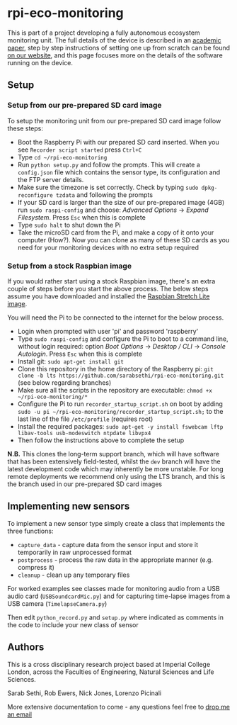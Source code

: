# rpi-eco-monitoring

This is part of a project developing a fully autonomous ecosystem monitoring unit. The full details of the device is described in an [academic paper](http://www.bbc.com), step by step instructions of setting one up from scratch can be found [on our website](https://sarabsethi.github.io/autonomous_ecosystem_monitoring/), and this page focuses more on the details of the software running on the device.

## Setup

### Setup from our pre-prepared SD card image
To setup the monitoring unit from our pre-prepared SD card image follow these steps:
* Boot the Raspberry Pi with our prepared SD card inserted. When you see ``Recorder script started`` press ``Ctrl+C``
* Type ``cd ~/rpi-eco-monitoring``
* Run ``python setup.py`` and follow the prompts. This will create a ``config.json`` file which contains the sensor type, its configuration and the FTP server details. 
* Make sure the timezone is set correctly. Check by typing ``sudo dpkg-reconfigure tzdata`` and following the prompts 
* If your SD card is larger than the size of our pre-prepared image (4GB) run ``sudo raspi-config`` and choose: _Advanced Options_ -> _Expand Filesystem_. Press ``Esc`` when this is complete
* Type ``sudo halt`` to shut down the Pi
* Take the microSD card from the Pi, and make a copy of it onto your computer (How?). Now you can clone as many of these SD cards as you need for your monitoring devices with no extra setup required 

### Setup from a stock Raspbian image
If you would rather start using a stock Raspbian image, there's an extra couple of steps before you start the above process. The below steps assume you have downloaded and installed the [Raspbian Stretch Lite image](https://www.raspberrypi.org/downloads/raspbian/).

You will need the Pi to be connected to the internet for the below process.

* Login when prompted with user 'pi' and password 'raspberry'
* Type ``sudo raspi-config`` and configure the Pi to boot to a command line, without login required: option _Boot Options_ -> _Desktop / CLI_ -> _Console Autologin_. Press ``Esc`` when this is complete
* Install git: ``sudo apt-get install git``
* Clone this repository in the home directory of the Raspberry pi: ``git clone -b lts https://github.com/sarabsethi/rpi-eco-monitoring.git`` (see below regarding branches)
* Make sure all the scripts in the repository are executable: ``chmod +x ~/rpi-eco-monitoring/*``
* Configure the Pi to run ``recorder_startup_script.sh`` on boot by adding ``sudo -u pi ~/rpi-eco-monitoring/recorder_startup_script.sh;`` to the last line of the file ``/etc/profile`` (requires root)
* Install the required packages: ``sudo apt-get -y install fswebcam lftp libav-tools usb-modeswitch ntpdate libvpx4``
* Then follow the instructions above to complete the setup

**N.B.** This clones the long-term support branch, which will have software that has been extensively field-tested, whilst the ``dev`` branch will have the latest development code which may inherently be more unstable. For long remote deployments we recommend only using the LTS branch, and this is the branch used in our pre-prepared SD card images

## Implementing new sensors

To implement a new sensor type simply create a class that implements the three functions:
* ``capture_data`` - capture data from the sensor input and store it temporarily in raw unprocessed format
* ``postprocess`` - process the raw data in the appropriate manner (e.g. compress it)
* ``cleanup`` - clean up any temporary files

For worked examples see classes made for monitoring audio from a USB audio card (``USBSoundcardMic.py``) and for capturing time-lapse images from a USB camera (``TimelapseCamera.py``)

Then edit ``python_record.py`` and ``setup.py`` where indicated as comments in the code to include your new class of sensor

## Authors
This is a cross disciplinary research project based at Imperial College London, across the Faculties of Engineering, Natural Sciences and Life Sciences. 

Sarab Sethi, Rob Ewers, Nick Jones, Lorenzo Picinali

More extensive documentation to come - any questions feel free to [drop me an email](mailto:s.sethi16@imperial.ac.uk)
